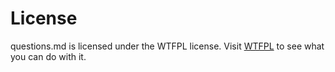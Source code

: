 # License

questions.md is licensed under the WTFPL license.  Visit [WTFPL](https://choosealicense.com/licenses/wtfpl/) to see what you can do with it.
